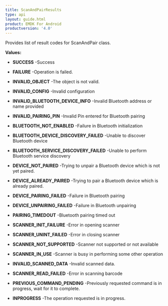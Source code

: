 ```yaml
---
title: ScanAndPairResults
type: api
layout: guide.html
product: EMDK For Android
productversion: '4.0'
---
```



Provides list of result codes for ScanAndPair class.

**Values:**

* **SUCCESS** -Success

* **FAILURE** -Operation is failed.

* **INVALID_OBJECT** -The object is not valid.

* **INVALID_CONFIG** -Invalid configuration

* **INVALID_BLUETOOTH_DEVICE_INFO** -Invalid Bluetooth address or name provided

* **INVALID_PAIRING_PIN** -Invalid Pin entered for Bluetooth pairing

* **BLUETOOTH_NOT_ENABLED** -Failure in Bluetooth initialization

* **BLUETOOTH_DEVICE_DISCOVERY_FAILED** -Unable to discover Bluetooth device

* **BLUETOOTH_SERVICE_DISCOVERY_FAILED** -Unable to perform Bluetooth service discovery

* **DEVICE_NOT_PAIRED** -Trying to unpair a Bluetooth device which is not yet paired.

* **DEVICE_ALREADY_PAIRED** -Trying to pair a Bluetooth device which is already paired.

* **DEVICE_PAIRING_FAILED** -Failure in Bluetooth pairing

* **DEVICE_UNPAIRING_FAILED** -Failure in Bluetooth unpairing

* **PAIRING_TIMEDOUT** -Bluetooth pairing timed out

* **SCANNER_INIT_FAILURE** -Error in opening scanner

* **SCANNER_UNINT_FAILED** -Error in closing scanner

* **SCANNER_NOT_SUPPORTED** -Scanner not supported or not available

* **SCANNER_IN_USE** -Scanner is busy in performing some other operation

* **INVALID_SCANNED_DATA** -Invalid scanned data.

* **SCANNER_READ_FAILED** -Error in scanning barcode

* **PREVIOUS_COMMAND_PENDING** -Previously requested command is in progress, wait for it to complete.

* **INPROGRESS** -The operation requested is in progress.









